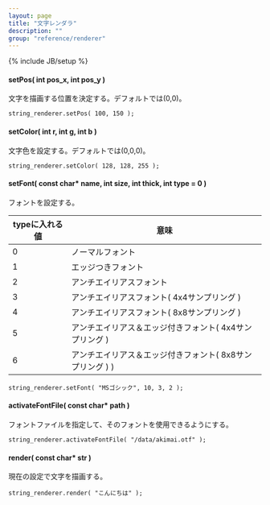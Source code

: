 ```yaml
---
layout: page
title: "文字レンダラ"
description: ""
group: "reference/renderer"
---
```

{% include JB/setup %}

#### setPos( int pos_x, int pos_y )
文字を描画する位置を決定する。デフォルトでは(0,0)。

    string_renderer.setPos( 100, 150 );

#### setColor( int r, int g, int b )
文字色を設定する。デフォルトでは(0,0,0)。

    string_renderer.setColor( 128, 128, 255 );

#### setFont( const char* name, int size, int thick, int type = 0 )
フォントを設定する。

typeに入れる値 | 意味
---- | ----
0 | ノーマルフォント
1 | エッジつきフォント
2 | アンチエイリアスフォント
3 | アンチエイリアスフォント( 4x4サンプリング )
4 | アンチエイリアスフォント( 8x8サンプリング )
5 | アンチエイリアス＆エッジ付きフォント( 4x4サンプリング )
6 | アンチエイリアス＆エッジ付きフォント( 8x8サンプリング ) )

    string_renderer.setFont( "MSゴシック", 10, 3, 2 );

#### activateFontFile( const char* path )
フォントファイルを指定して、そのフォントを使用できるようにする。

    string_renderer.activateFontFile( "/data/akimai.otf" );

#### render( const char* str )
現在の設定で文字を描画する。

    string_renderer.render( "こんにちは" );
